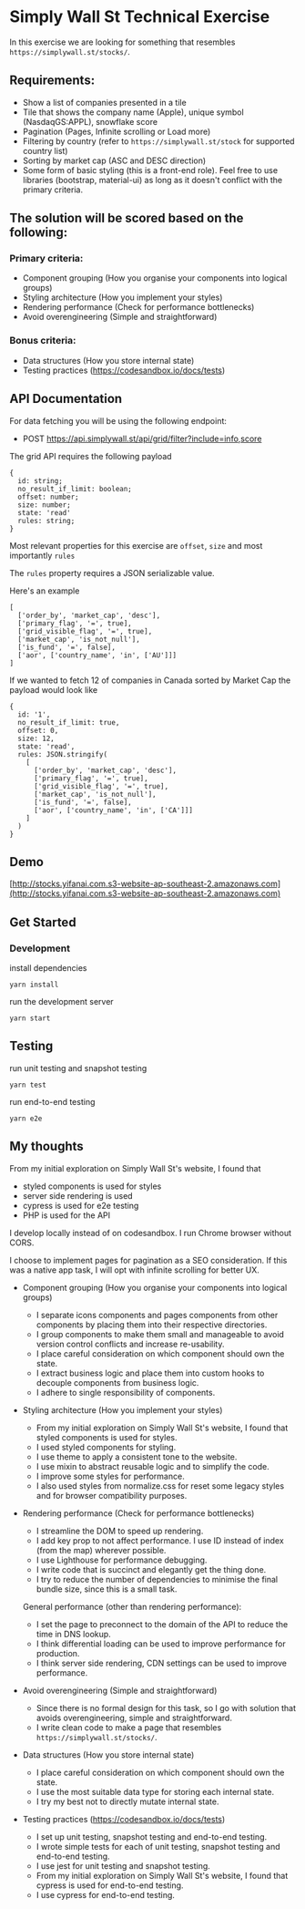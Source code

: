 # Simply Wall St Technical Exercise

In this exercise we are looking for something that resembles `https://simplywall.st/stocks/`.

## Requirements:

* Show a list of companies presented in a tile
* Tile that shows the company name (Apple), unique symbol (NasdaqGS:APPL), snowflake score
* Pagination (Pages, Infinite scrolling or Load more)
* Filtering by country (refer to `https://simplywall.st/stock` for supported country list)
* Sorting by market cap (ASC and DESC direction)
* Some form of basic styling (this is a front-end role). Feel free to use libraries (bootstrap, material-ui) as long as it doesn't conflict with the primary criteria.

## The solution will be scored based on the following:

### Primary criteria:

* Component grouping (How you organise your components into logical groups)
* Styling architecture (How you implement your styles)
* Rendering performance (Check for performance bottlenecks)
* Avoid overengineering (Simple and straightforward)

### Bonus criteria:

* Data structures (How you store internal state)
* Testing practices (https://codesandbox.io/docs/tests)

## API Documentation

For data fetching you will be using the following endpoint:

* POST https://api.simplywall.st/api/grid/filter?include=info,score

The grid API requires the following payload

```
{
  id: string;
  no_result_if_limit: boolean;
  offset: number;
  size: number;
  state: 'read'
  rules: string;
}
```

Most relevant properties for this exercise are `offset`, `size` and most importantly `rules`

The `rules` property requires a JSON serializable value.

Here's an example

```
[
  ['order_by', 'market_cap', 'desc'],
  ['primary_flag', '=', true],
  ['grid_visible_flag', '=', true],
  ['market_cap', 'is_not_null'],
  ['is_fund', '=', false],
  ['aor', ['country_name', 'in', ['AU']]]
]
```

If we wanted to fetch 12 of companies in Canada sorted by Market Cap the payload would look like

```
{
  id: '1',
  no_result_if_limit: true,
  offset: 0,
  size: 12,
  state: 'read',
  rules: JSON.stringify(
    [
      ['order_by', 'market_cap', 'desc'],
      ['primary_flag', '=', true],
      ['grid_visible_flag', '=', true],
      ['market_cap', 'is_not_null'],
      ['is_fund', '=', false],
      ['aor', ['country_name', 'in', ['CA']]]
    ]
  )
}
```

## Demo

[http://stocks.yifanai.com.s3-website-ap-southeast-2.amazonaws.com](http://stocks.yifanai.com.s3-website-ap-southeast-2.amazonaws.com)

## Get Started

### Development
install dependencies
```shell
yarn install
```

run the development server
```shell
yarn start
```

## Testing
run unit testing and snapshot testing
```shell
yarn test
```

run end-to-end testing
```shell
yarn e2e
```

## My thoughts

From my initial exploration on Simply Wall St's website, I found that
 - styled components is used for styles
 - server side rendering is used
 - cypress is used for e2e testing
 - PHP is used for the API

I develop locally instead of on codesandbox. I run Chrome browser without CORS.

I choose to implement pages for pagination as a SEO consideration.
If this was a native app task, I will opt with infinite scrolling for better UX.

* Component grouping (How you organise your components into logical groups)
  - I separate icons components and pages components from other components by placing them into their respective directories.
  - I group components to make them small and manageable to avoid version control conflicts and increase re-usability.
  - I place careful consideration on which component should own the state.
  - I extract business logic and place them into custom hooks to decouple components from business logic.
  - I adhere to single responsibility of components.

* Styling architecture (How you implement your styles)
  - From my initial exploration on Simply Wall St's website, I found that styled components is used for styles.
  - I used styled components for styling.
  - I use theme to apply a consistent tone to the website.
  - I use mixin to abstract reusable logic and to simplify the code.
  - I improve some styles for performance.
  - I also used styles from normalize.css for reset some legacy styles and for browser compatibility purposes.

* Rendering performance (Check for performance bottlenecks)
  - I streamline the DOM to speed up rendering.
  - I add key prop to not affect performance. I use ID instead of index (from the map) wherever possible.
  - I use Lighthouse for performance debugging.
  - I write code that is succinct and elegantly get the thing done.
  - I try to reduce the number of dependencies to minimise the final bundle size, since this is a small task.

  General performance (other than rendering performance):
  - I set the page to preconnect to the domain of the API to reduce the time in DNS lookup.
  - I think differential loading can be used to improve performance for production.
  - I think server side rendering, CDN settings can be used to improve performance.

* Avoid overengineering (Simple and straightforward)
  - Since there is no formal design for this task, so I go with solution that avoids overengineering, simple and straightforward.
  - I write clean code to make a page that resembles `https://simplywall.st/stocks/`.

* Data structures (How you store internal state)
  - I place careful consideration on which component should own the state.
  - I use the most suitable data type for storing each internal state.
  - I try my best not to directly mutate internal state.

* Testing practices (https://codesandbox.io/docs/tests)
  - I set up unit testing, snapshot testing and end-to-end testing.
  - I wrote simple tests for each of unit testing, snapshot testing and end-to-end testing.
  - I use jest for unit testing and snapshot testing.
  - From my initial exploration on Simply Wall St's website, I found that cypress is used for end-to-end testing.
  - I use cypress for end-to-end testing.
